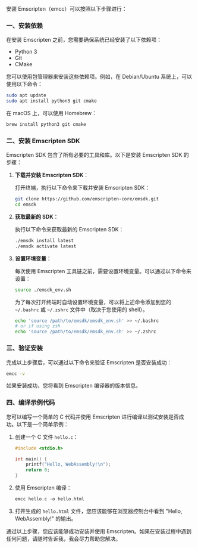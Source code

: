 安装 Emscripten（emcc）可以按照以下步骤进行：

### 一、安装依赖

在安装 Emscripten 之前，您需要确保系统已经安装了以下依赖项：

- Python 3
- Git
- CMake

您可以使用包管理器来安装这些依赖项。例如，在 Debian/Ubuntu 系统上，可以使用以下命令：

```sh
sudo apt update
sudo apt install python3 git cmake
```

在 macOS 上，可以使用 Homebrew：

```sh
brew install python3 git cmake
```

### 二、安装 Emscripten SDK

Emscripten SDK 包含了所有必要的工具和库。以下是安装 Emscripten SDK 的步骤：

1. **下载并安装 Emscripten SDK**：

   打开终端，执行以下命令来下载并安装 Emscripten SDK：

   ```sh
   git clone https://github.com/emscripten-core/emsdk.git
   cd emsdk
   ```

2. **获取最新的 SDK**：

   执行以下命令来获取最新的 Emscripten SDK：

   ```sh
   ./emsdk install latest
   ./emsdk activate latest
   ```

3. **设置环境变量**：

   每次使用 Emscripten 工具链之前，需要设置环境变量。可以通过以下命令来设置：

   ```sh
   source ./emsdk_env.sh
   ```

   为了每次打开终端时自动设置环境变量，可以将上述命令添加到您的 `~/.bashrc` 或 `~/.zshrc` 文件中（取决于您使用的 shell）。

   ```sh
   echo 'source /path/to/emsdk/emsdk_env.sh' >> ~/.bashrc
   # or if using zsh
   echo 'source /path/to/emsdk/emsdk_env.sh' >> ~/.zshrc
   ```

### 三、验证安装

完成以上步骤后，可以通过以下命令来验证 Emscripten 是否安装成功：

```sh
emcc -v
```

如果安装成功，您将看到 Emscripten 编译器的版本信息。

### 四、编译示例代码

您可以编写一个简单的 C 代码并使用 Emscripten 进行编译以测试安装是否成功。以下是一个简单示例：

1. 创建一个 C 文件 `hello.c`：

   ```c
   #include <stdio.h>
   
   int main() {
       printf("Hello, WebAssembly!\n");
       return 0;
   }
   ```

2. 使用 Emscripten 编译：

   ```c
   emcc hello.c -o hello.html
   ```

3. 打开生成的 `hello.html` 文件，您应该能够在浏览器控制台中看到 "Hello, WebAssembly!" 的输出。

通过以上步骤，您应该能够成功安装并使用 Emscripten。如果在安装过程中遇到任何问题，请随时告诉我，我会尽力帮助您解决。